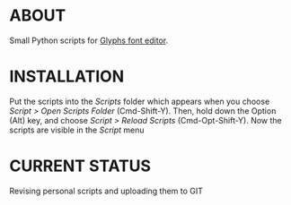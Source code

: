 # ABOUT

Small Python scripts for [Glyphs font editor](http://glyphsapp.com/).

# INSTALLATION

Put the scripts into the *Scripts* folder which appears when you choose *Script > Open Scripts Folder* (Cmd-Shift-Y). Then, hold down the Option (Alt) key, and choose *Script > Reload Scripts* (Cmd-Opt-Shift-Y). Now the scripts are visible in the *Script* menu

# CURRENT STATUS

Revising personal scripts and uploading them to GIT

